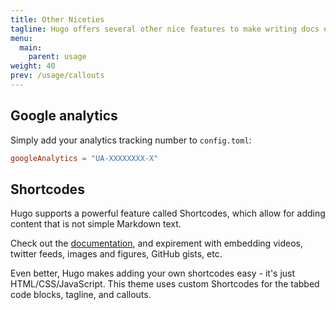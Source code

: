 ```yaml
---
title: Other Niceties
tagline: Hugo offers several other nice features to make writing docs easy.<br/>Embedding videos, images, or gists are trivial.
menu:
  main:
    parent: usage
weight: 40
prev: /usage/callouts
---
```


## Google analytics

Simply add your analytics tracking number to `config.toml`:

```toml
googleAnalytics = "UA-XXXXXXXX-X"
```

## Shortcodes

Hugo supports a powerful feature called Shortcodes, which allow for adding content that is not simple Markdown text.

Check out the [documentation](https://gohugo.io/extras/shortcodes/), and expirement with embedding videos, twitter feeds, images and figures, GitHub gists, etc.

Even better, Hugo makes adding your own shortcodes easy - it's just HTML/CSS/JavaScript.
This theme uses custom Shortcodes for the tabbed code blocks, tagline, and callouts.
